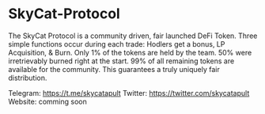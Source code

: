 # SkyCat-Protocol
The SkyCat Protocol is a community driven, fair launched DeFi Token.
Three simple functions occur during each trade: Hodlers get a bonus, LP Acquisition, & Burn.
Only 1% of the tokens are held by the team.
50% were irretrievably burned right at the start.
99% of all remaining tokens are available for the community. 
This guarantees a truly uniquely fair distribution.

Telegram: https://t.me/skycatapult
Twitter: https://twitter.com/skycatapult
Website: comming soon
